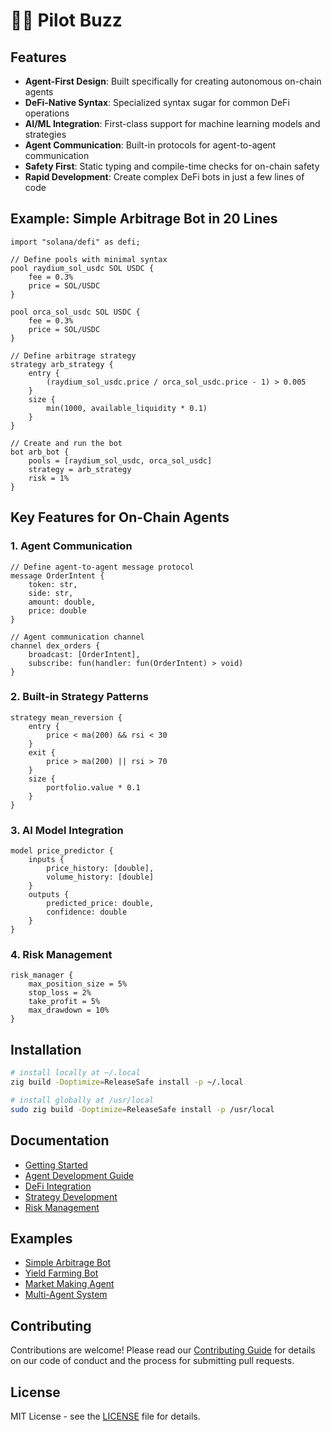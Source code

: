 
# 👨‍🚀 Pilot Buzz

## Features

- **Agent-First Design**: Built specifically for creating autonomous on-chain agents
- **DeFi-Native Syntax**: Specialized syntax sugar for common DeFi operations
- **AI/ML Integration**: First-class support for machine learning models and strategies
- **Agent Communication**: Built-in protocols for agent-to-agent communication
- **Safety First**: Static typing and compile-time checks for on-chain safety
- **Rapid Development**: Create complex DeFi bots in just a few lines of code

## Example: Simple Arbitrage Bot in 20 Lines

```buzz
import "solana/defi" as defi;

// Define pools with minimal syntax
pool raydium_sol_usdc SOL USDC {
    fee = 0.3%
    price = SOL/USDC
}

pool orca_sol_usdc SOL USDC {
    fee = 0.3%
    price = SOL/USDC
}

// Define arbitrage strategy
strategy arb_strategy {
    entry {
        (raydium_sol_usdc.price / orca_sol_usdc.price - 1) > 0.005
    }
    size {
        min(1000, available_liquidity * 0.1)
    }
}

// Create and run the bot
bot arb_bot {
    pools = [raydium_sol_usdc, orca_sol_usdc]
    strategy = arb_strategy
    risk = 1%
}
```

## Key Features for On-Chain Agents

### 1. Agent Communication
```buzz
// Define agent-to-agent message protocol
message OrderIntent {
    token: str,
    side: str,
    amount: double,
    price: double
}

// Agent communication channel
channel dex_orders {
    broadcast: [OrderIntent],
    subscribe: fun(handler: fun(OrderIntent) > void)
}
```

### 2. Built-in Strategy Patterns
```buzz
strategy mean_reversion {
    entry {
        price < ma(200) && rsi < 30
    }
    exit {
        price > ma(200) || rsi > 70
    }
    size {
        portfolio.value * 0.1
    }
}
```

### 3. AI Model Integration
```buzz
model price_predictor {
    inputs {
        price_history: [double],
        volume_history: [double]
    }
    outputs {
        predicted_price: double,
        confidence: double
    }
}
```

### 4. Risk Management
```buzz
risk_manager {
    max_position_size = 5%
    stop_loss = 2%
    take_profit = 5%
    max_drawdown = 10%
}
```

## Installation

```bash
# install locally at ~/.local
zig build -Doptimize=ReleaseSafe install -p ~/.local

# install globally at /usr/local
sudo zig build -Doptimize=ReleaseSafe install -p /usr/local
```

## Documentation

- [Getting Started](https://buzz-lang.dev/docs/getting-started)
- [Agent Development Guide](https://buzz-lang.dev/docs/agents)
- [DeFi Integration](https://buzz-lang.dev/docs/defi)
- [Strategy Development](https://buzz-lang.dev/docs/strategies)
- [Risk Management](https://buzz-lang.dev/docs/risk)

## Examples

- [Simple Arbitrage Bot](examples/simple_arb_bot.buzz)
- [Yield Farming Bot](examples/yield_farmer_bot.buzz)
- [Market Making Agent](examples/market_maker.buzz)
- [Multi-Agent System](examples/multi_agent.buzz)

## Contributing

Contributions are welcome! Please read our [Contributing Guide](CONTRIBUTING.md) for details on our code of conduct and the process for submitting pull requests.

## License

MIT License - see the [LICENSE](LICENSE) file for details.
